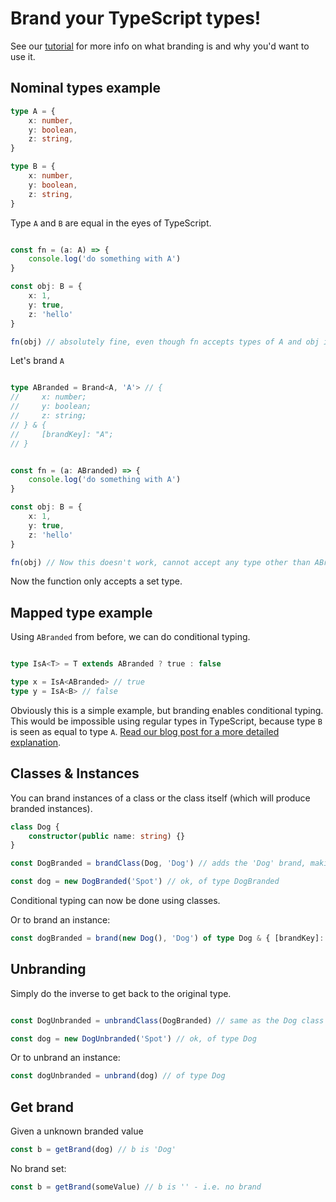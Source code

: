 # Brand your TypeScript types!

See our [tutorial](https://prosopo.io/articles/typescript-branding/) for more info on what branding is and why you'd want to use it.

## Nominal types example
```ts
type A = {
    x: number,
    y: boolean,
    z: string,
}

type B = {
    x: number,
    y: boolean,
    z: string,
}
```
Type `A` and `B` are equal in the eyes of TypeScript.
```ts

const fn = (a: A) => {
    console.log('do something with A')
}

const obj: B = {
    x: 1,
    y: true,
    z: 'hello'
}

fn(obj) // absolutely fine, even though fn accepts types of A and obj is of type B!
```

Let's brand `A`
```ts

type ABranded = Brand<A, 'A'> // {
//     x: number;
//     y: boolean;
//     z: string;
// } & {
//     [brandKey]: "A";
// }

```

```ts

const fn = (a: ABranded) => {
    console.log('do something with A')
}

const obj: B = {
    x: 1,
    y: true,
    z: 'hello'
}

fn(obj) // Now this doesn't work, cannot accept any type other than ABranded!
```

Now the function only accepts a set type.

## Mapped type example
Using `ABranded` from before, we can do conditional typing.

```ts

type IsA<T> = T extends ABranded ? true : false

type x = IsA<ABranded> // true
type y = IsA<B> // false

```
Obviously this is a simple example, but branding enables conditional typing. This would be impossible using regular types in TypeScript, because type `B` is seen as equal to type `A`. [Read our blog post for a more detailed explanation](https://prosopo.io/articles/typescript-mapped-type-magic/).

## Classes & Instances
You can brand instances of a class or the class itself (which will produce branded instances).
```ts
class Dog {
    constructor(public name: string) {}
}

const DogBranded = brandClass(Dog, 'Dog') // adds the 'Dog' brand, making a new type

const dog = new DogBranded('Spot') // ok, of type DogBranded
```
Conditional typing can now be done using classes.

Or to brand an instance:
```ts
const dogBranded = brand(new Dog(), 'Dog') of type Dog & { [brandKey]: 'Dog' }
```

## Unbranding
Simply do the inverse to get back to the original type.
```ts

const DogUnbranded = unbrandClass(DogBranded) // same as the Dog class

const dog = new DogUnbranded('Spot') // ok, of type Dog

```
Or to unbrand an instance:
```ts
const dogUnbranded = unbrand(dog) // of type Dog
```

## Get brand
Given a unknown branded value
```ts
const b = getBrand(dog) // b is 'Dog'
```

No brand set:
```ts
const b = getBrand(someValue) // b is '' - i.e. no brand
```
